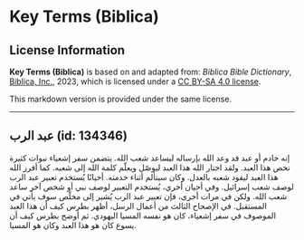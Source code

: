 # Key Terms (Biblica)

## License Information

**Key Terms (Biblica)** is based on and adapted from: _Biblica Bible Dictionary_, [Biblica, Inc.](https://www.biblica.com/), 2023, which is licensed under a [CC BY-SA 4.0 license](https://creativecommons.org/licenses/by-sa/4.0/legalcode.en).

This markdown version is provided under the same license.



--------------------------------

## عبد الرب (id: 134346)

إنه خادم أو عبد قد وعد الله بإرساله ليساعد شعب الله. يتضمن سفر إشعياء نبوات كثيرة تخص هذا العبد. ولقد اختار الله هذا العبد ليوصّل ويعلّم كلمة الله إلى شعبه. كما أفرز الله هذا العبد ليقود شعبه بالعدل. وكان سيتألم أثناء خدمته. أحيانًا يُستخدم تعبير عبد الرب لوصف شعب إسرائيل. وفي أحيان أخري، يُستخدم التعبير لوصف نبي أو شخص آخر ساعد شعب الله. ولكن في مرات أخرى، فإن تعبير عبد الرب يُشير إلى مخلّص سوف يأتي في المستقبل. في الإصحاح الثالث من أعمال الرسل، أظهر بطرس كيف أن هذا العبد الموصوف في سفر إشعياء، كان هو نفسه المسيا اليهودي. ثم أوضح بطرس كيف أن يسوع كان هو هذا العبد وكان هو المسيا.


